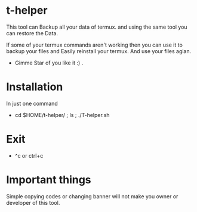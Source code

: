 # t-helper
This tool can Backup all your data of termux. and using the same tool you can restore the Data.

If some of your termux commands aren't working
then you can use it to backup your files and 
Easily reinstall your termux. And use your files agian.

- Gimme Star of you like it :) .

# Installation
In just one command
- cd $HOME/t-helper/ ; ls ; ./T-helper.sh


# Exit
- ^c  or  ctrl+c

# Important things 
Simple copying codes or changing banner will not make you owner or developer of this tool.
